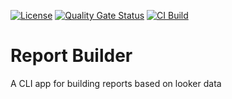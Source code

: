 [![License](https://img.shields.io/badge/License-Apache_2.0-blue.svg)](https://opensource.org/licenses/Apache-2.0) [![Quality Gate Status](https://sonarcloud.io/api/project_badges/measure?project=Service-Unit-469_report-builder&metric=alert_status)](https://sonarcloud.io/summary/new_code?id=Service-Unit-469_report-builder) [![CI Build](https://github.com/Service-Unit-469/report-builder/actions/workflows/build.yml/badge.svg)](https://github.com/Service-Unit-469/report-builder/actions/workflows/build.yml)

# Report Builder

A CLI app for building reports based on looker data

